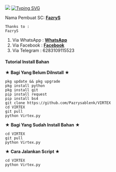 ![](https://komarev.com/ghpvc/?username=VIRTEX&color=yellow)
[![Typing SVG](https://readme-typing-svg.herokuapp.com?duration=3000&lines=Welcome+to+FazryS)](https://git.io/typing-svg)
>
Nama Pembuat SC: [**FazryS**](https://github.com/Pazrysablenk)
> 
```
Thanks to :
FazryS
```
>
1. Via WhatsApp : [**WhatsApp**](https://wa.me/6283108115523)
2. Via Facebook : [**Facebook**](https://fb.me/Fazry)
3. Via Telegram : 6283109115523
>

#### Tutorial Install Bahan
**★ Bagi Yang Belum DiInstall ★**
>
```
pkg update && pkg upgrade
pkg install python
pkg install git
pip install request
pip install bs4
git clone https://github.com/Pazrysablenk/VIRTEX
cd VIRTEX
git pull
python Virtex.py
```
>
★ **Bagi Yang Sudah Install Bahan** ★
>
```
cd VIRTEX
git pull
python Virtex.py
```
>
**★ Cara Jalankan Script ★**
>
```
cd VIRTEX
python Virtex.py
```

